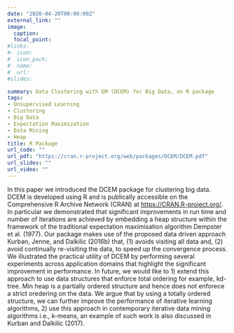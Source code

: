 ```yaml
---
date: "2020-04-20T00:00:00Z"
external_link: ""
image:
  caption: 
  focal_point: 
#links:
#- icon: 
#  icon_pack: 
#  name: 
#  url: 
#slides: 

summary: Data Clustering with EM (DCEM) for Big Data, an R package
tags:
- Unsupervised Learning
- Clustering
- Big Data
- Expectation Maximization
- Data Mining
- Heap
title: R Package 
url_code: ""
url_pdf: "https://cran.r-project.org/web/packages/DCEM/DCEM.pdf"
url_slides: ""
url_video: ""
---
```


In this paper we introduced the DCEM package for clustering big data. DCEM is developed using R and is publically accessible on the Comprehensive R Archive Network (CRAN) at https://CRAN.R-project.org/. In particular we demonstrated that significant improvements in run time and number of iterations are achieved by embedding a heap structure within the framework of the traditional expectation maximisation algorithm Dempster et al. (1977). Our package makes use of the proposed data driven approach Kurban, Jenne, and Dalkilic (2016b) that, (1) avoids visiting all data and, (2) avoid continually re-visiting the data, to speed up the convergence process. We illustrated the practical utility of DCEM by performing several experiments across application domains that highlight the significant improvement in performance. In future, we would like to 1) extend this approach to use data structures that enforce total ordering for example, kd-tree. Min heap is a partially ordered structure and hence does not enforece a strict oredering on the data. We argue that by using a totally ordered structure, we can further improve the performance of iterative learning algorithms, 2) use this approach in contemporary iterative data mining algorithms i.e., k-means, an example of such work is also discussed in Kurban and Dalkilic (2017).